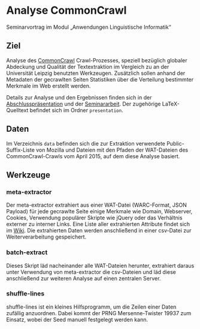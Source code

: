 # Analyse CommonCrawl

Seminarvortrag im Modul „Anwendungen Linguistische Informatik“

## Ziel

Analyse des [CommonCrawl][CC] Crawl-Prozesses, speziell bezüglich globaler
Abdeckung und Qualität der Textextraktion im Vergleich zu an der Universität
Leipzig benutzten Werkzeugen. Zusätzlich sollen anhand der Metadaten der
gecrawlten Seiten Statistiken über die Verteilung bestimmter Merkmale im Web
erstellt werden.

Details zur Analyse und den Ergebnissen finden sich in der
[Abschlusspräsentation][presentation] und der [Seminararbeit][paper].
Der zugehörige LaTeX-Quelltext befindet sich im Ordner `presentation`.

## Daten

Im Verzeichnis `data` befinden sich die zur Extraktion verwendete
Public-Suffix-Liste von Mozilla und Dateien mit den Pfaden der WAT-Dateien des
CommonCrawl-Crawls vom April 2015, auf dem diese Analyse basiert.

## Werkzeuge

### meta-extractor

Der meta-extractor extrahiert aus einer WAT-Datei (WARC-Format, JSON Payload)
für jede gecrawlte Seite einige Merkmale wie Domain, Webserver, Cookies,
Verwendung populärer Skripte wie jQuery oder das Verhältnis externer zu
interner Links. Eine Liste aller extrahierten Attribute findet sich im
[Wiki][Datenextraktion]. Die extrahierten Daten werden anschließend in einer
csv-Datei zur Weiterverarbeitung gespeichert.

### batch-extract

Dieses Skript läd nacheinander alle WAT-Dateien herunter, extrahiert daraus
unter Verwendung von meta-extractor die csv-Dateien und läd diese anschließend
zur weiteren Analyse auf einen zentralen Server.

### shuffle-lines

shuffle-lines ist ein kleines Hilfsprogramm, um die Zeilen einer Daten zufällig
anzuordnen. Dabei kommt der PRNG Mersenne-Twister 19937 zum Einsatz, wobei der
Seed manuell festgelegt werden kann.

[paper]: ./presentation/paper.pdf
[presentation]: ./presentation/presentation.pdf
[CC]: https://commoncrawl.org/
[Datenextraktion]: https://github.com/klemens/ALI-CC/wiki/Datenextraktion

